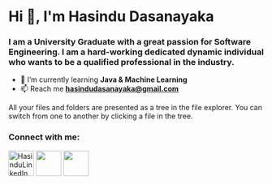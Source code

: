 #  Hi  👋, I'm Hasindu Dasanayaka

### I am a University Graduate with a great passion for Software Engineering. I am a hard-working dedicated dynamic individual who wants to be a qualified professional in the industry.
-   🌱  I’m currently learning  **Java & Machine Learning**
-   📫  Reach me  **[hasindudasanayaka@gmail.com](mailto:hasindudasanayaka@gmail.com)**

All your files and folders are presented as a tree in the file explorer. You can switch from one to another by clicking a file in the tree.



### Connect with me:
[<img src="https://github.com/gauravghongde/social-icons/blob/master/PNG/Color/LinkedIN.png?raw=true" alt="HasinduLinkedIn" width="50" height="50">](https://www.linkedin.com/in/hasindu-dasanayaka/)
[<img src="https://github.com/gauravghongde/social-icons/blob/master/PNG/Color/Facebook.png?raw=true" width="50" height="50">](https://web.facebook.com/hasindu.dasanayaka)
[<img src="https://raw.githubusercontent.com/gauravghongde/social-icons/9d939e1c5b7ea4a24ac39c3e4631970c0aa1b920/SVG/Color/Instagram.svg" width="50" height="50">](https://www.instagram.com/___hasia___/?fbclid=IwAR1cie9tCKIZ0oG8I87AM29xu7yfAtgL1Qmlv6mArF4GcPW6EQ0eq0jAifs)

